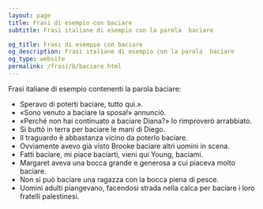 ```yaml
---
layout: page
title: Frasi di esempio con baciare 
subtitle: Frasi italiane di esempio con la parola  baciare

og_title: Frasi di esempio con baciare 
og_description: Frasi italiane di esempio con la parola  baciare
og_type: website
permalink: /frasi/b/baciare.html
---
```


Frasi italiane di esempio contenenti la parola baciare:


- Speravo di poterti baciare, tutto qui.».
- «Sono venuto a baciare la sposa!» annunciò.
- «Perché non hai continuato a baciare Diana?» lo rimproverò arrabbiato.
- Si buttò in terra per baciare le mani di Diego.
- Il traguardo è abbastanza vicino da poterlo baciare.
- Ovviamente avevo già visto Brooke baciare altri uomini in scena.
- Fatti baciare, mi piace baciarti, vieni qui Young, baciami.
- Margaret aveva una bocca grande e generosa a cui piaceva molto baciare.
- Non si può baciare una ragazza con la bocca piena di pesce.
- Uomini adulti piangevano, facendosi strada nella calca per baciare i loro fratelli palestinesi.
